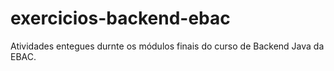 ﻿# exercicios-backend-ebac
 Atividades entegues durnte os módulos finais do curso de Backend Java da EBAC.
